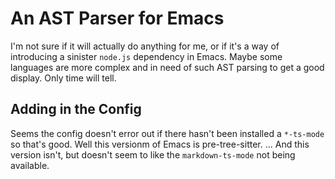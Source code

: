 # An AST Parser for Emacs

I'm not sure if it will actually do anything for me, or if it's a way of introducing a sinister `node.js` dependency in Emacs. Maybe some languages are more complex and in need of such AST parsing to get a good display. Only time will tell.

## Adding in the Config

Seems the config doesn't error out if there hasn't been installed a `*-ts-mode` so that's good. Well this versionm of Emacs is pre-tree-sitter. ... And this version isn't, but doesn't seem to like the `markdown-ts-mode` not being available.
